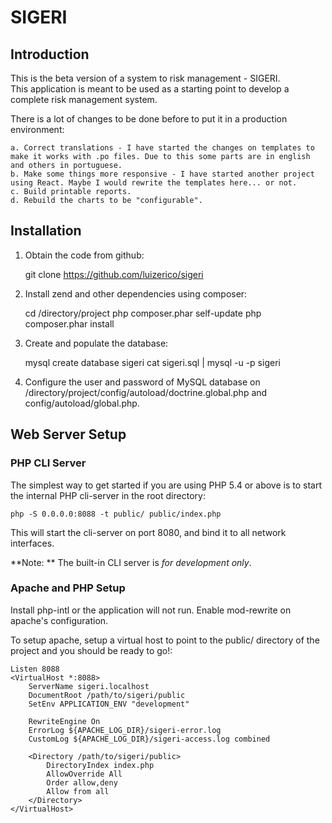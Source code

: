 SIGERI
=======================

Introduction
------------
This is the beta version of a system to risk management - SIGERI.  
This application is meant to be used as a starting point to develop a complete 
risk management system.

There is a lot of changes to be done before to put it in a production environment:
    
    a. Correct translations - I have started the changes on templates to make it works with .po files. Due to this some parts are in english and others in portuguese. 
    b. Make some things more responsive - I have started another project using React. Maybe I would rewrite the templates here... or not.
    c. Build printable reports.
    d. Rebuild the charts to be "configurable".
    

Installation
------------

1. Obtain the code from github:

    git clone https://github.com/luizerico/sigeri

2. Install zend and other dependencies using composer:

    cd /directory/project
    php composer.phar self-update
    php composer.phar install

3. Create and populate the database:

    mysql create database sigeri
    cat sigeri.sql | mysql -u <user> -p sigeri

4. Configure the user and password of MySQL database on /directory/project/config/autoload/doctrine.global.php and config/autoload/global.php.


Web Server Setup
----------------

### PHP CLI Server

The simplest way to get started if you are using PHP 5.4 or above is to start the internal PHP cli-server in the root directory:

    php -S 0.0.0.0:8088 -t public/ public/index.php

This will start the cli-server on port 8080, and bind it to all network
interfaces.

**Note: ** The built-in CLI server is *for development only*.

### Apache and PHP Setup 

Install php-intl or the application will not run. Enable mod-rewrite on apache's configuration.

To setup apache, setup a virtual host to point to the public/ directory of the
project and you should be ready to go!:

    Listen 8088
    <VirtualHost *:8088>
        ServerName sigeri.localhost
        DocumentRoot /path/to/sigeri/public
        SetEnv APPLICATION_ENV "development"
        
        RewriteEngine On
        ErrorLog ${APACHE_LOG_DIR}/sigeri-error.log
        CustomLog ${APACHE_LOG_DIR}/sigeri-access.log combined
        
        <Directory /path/to/sigeri/public>
            DirectoryIndex index.php
            AllowOverride All
            Order allow,deny
            Allow from all
        </Directory>
    </VirtualHost>
